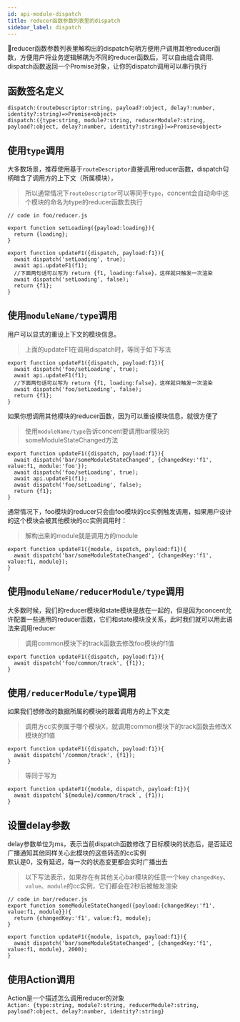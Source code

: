```yaml
---
id: api-module-dispatch
title: reducer函数参数列表里的dispatch
sidebar_label: dispatch
---
```


reducer函数参数列表里解构出的dispatch句柄方便用户调用其他reducer函数，方便用户将业务逻辑解耦为不同的reducer函数后，可以自由组合调用.
dispatch函数返回一个Promise对象，让你的dispatch调用可以串行执行

## 函数签名定义

```
dispatch:(routeDescriptor:string, payload?:object, delay?:number, identity?:string)=>Promise<object>
dispatch:({type:string, module?:string, reducerModule?:string, payload?:object, delay?:number, identity?:string})=>Promise<object>
```

## 使用`type`调用
大多数场景，推荐使用基于`routeDescriptor`直接调用reducer函数，dispatch句柄暗含了调用方的上下文（所属模块），
> 所以通常情况下`routeDescriptor`可以等同于`type`，concent会自动命中这个模块的命名为type的reducer函数去执行
```
// code in foo/reducer.js

export function setLoading({payload:loading}){
  return {loading};
}

export function updateF1({dispatch, payload:f1}){
  await dispatch('setLoading', true);
  await api.updateF1(f1);
  //下面两句话可以写为 return {f1, loading:false}，这样就只触发一次渲染
  await dispatch('setLoading', false);
  return {f1};
}
```

## 使用`moduleName/type`调用
用户可以显式的重设上下文的模块信息。
> 上面的updateF1在调用dispatch时，等同于如下写法
```
export function updateF1({dispatch, payload:f1}){
  await dispatch('foo/setLoading', true);
  await api.updateF1(f1);
  //下面两句话可以写为 return {f1, loading:false}，这样就只触发一次渲染
  await dispatch('foo/setLoading', false);
  return {f1};
}

```
如果你想调用其他模块的reducer函数，因为可以重设模块信息，就很方便了
> 使用`moduleName/type`告诉concent要调用bar模块的someModuleStateChanged方法
```
export function updateF1({dispatch, payload:f1}){
  await dispatch('bar/someModuleStateChanged', {changedKey:'f1', value:f1, module:'foo'});
  await dispatch('foo/setLoading', true);
  await api.updateF1(f1);
  await dispatch('foo/setLoading', false);
  return {f1};
}

```
通常情况下，foo模块的reducer只会由foo模块的cc实例触发调用，如果用户设计的这个模块会被其他模块的cc实例调用时：
> 解构出来的module就是调用方的module
```
export function updateF1({module, ispatch, payload:f1}){
  await dispatch('bar/someModuleStateChanged', {changedKey:'f1', value:f1, module});
}
```

## 使用`moduleName/reducerModule/type`调用
大多数时候，我们的reducer模块和state模块是放在一起的，但是因为concent允许配置一些通用的reducer函数，它们和state模块没关系，此时我们就可以用此语法来调用reducer
> 调用common模块下的track函数去修改foo模块的f1值
```
export function updateF1({dispatch, payload:f1}){
  await dispatch('foo/common/track', {f1});
}
```

## 使用`/reducerModule/type`调用
如果我们想修改的数据所属的模块的跟着调用方的上下文走
> 调用方cc实例属于哪个模块X，就调用common模块下的track函数去修改X模块的f1值
```
export function updateF1({dispatch, payload:f1}){
  await dispatch('/common/track', {f1});
}
```
>等同于写为
```
export function updateF1({module, dispatch, payload:f1}){
  await dispatch(`${module}/common/track`, {f1});
}
```

## 设置delay参数
delay参数单位为ms，表示当前dispatch函数修改了目标模块的状态后，是否延迟广播通知其他同样关心此模块的这些转态的cc实例<br />
默认是0，没有延迟，每一次的状态变更都会实时广播出去
> 以下写法表示，如果存在有其他关心bar模块的任意一个key `changedKey`、`value`、`module`的cc实例，它们都会在2秒后被触发渲染
```
// code in bar/reducer.js
export function someModuleStateChanged({payload:{changedKey:'f1', value:f1, module}}){
  return {changedKey:'f1', value:f1, module};
}

export function updateF1({module, ispatch, payload:f1}){
  await dispatch('bar/someModuleStateChanged', {changedKey:'f1', value:f1, module}, 2000);
}
```

## 使用Action调用
Action是一个描述怎么调用reducer的对象<br/>
`Action: {type:string, module?:string, reducerModule?:string, payload?:object, delay?:number, identity?:string}`